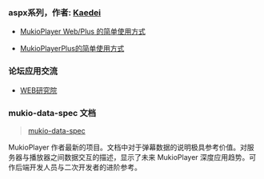 ### aspx系列，作者: [Kaedei](http://blog.sina.com.cn/kaedei) ###


  * [MukioPlayer Web/Plus 的简单使用方式](http://blog.sina.com.cn/s/blog_58c506600101i5sr.html)


  * [MukioPlayerPlus的简单使用方式](http://blog.sina.com.cn/s/blog_58c506600101ivdf.html)

### 论坛应用交流 ###

  * [WEB研究院](http://www.hyyo.net/forum-52-1.html)

### mukio-data-spec 文档 ###

> [mukio-data-spec](https://github.com/aristotle9/mukio-data-spec)

MukioPlayer 作者最新的项目。文档中对于弹幕数据的说明极具参考价值。对服务器与播放器之间数据交互的描述，显示了未来 MukioPlayer 深度应用趋势。可作后端开发人员与二次开发者的进阶参考。